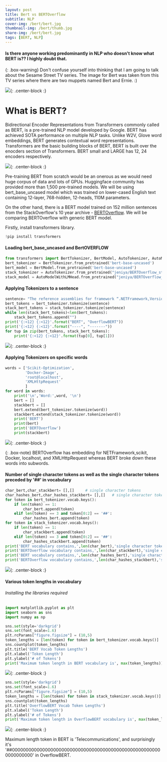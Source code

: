 ```yaml
---
layout: post
title: Bert vs BERTOverflow
subtitle: NLP
cover-img: /bert/bert.jpg
thumbnail-img: /bert/thumb.jpg
share-img: /bert/bert.jpg
tags: [BERT, NLP]
---
```



#### Is there anyone working predominantly in NLP who doesn't know what BERT is?? I highly doubt that.

{: .box-warning}
Don't confuse yourself into thinking that I am going to talk about the Sesame Street TV series. The image for Bert was taken from this TV series where there are two muppets named Bert and Ernie. :)


<img src="/bert/sesame.jpg">{: .center-block :}

# What is BERT?

Bidirectional Encoder Representations from Transformers commonly called as BERT, is a pre-trained NLP model developed by Google. BERT has achieved SOTA performance on multiple NLP tasks. Unlike W2V, Glove word embeddings, BERT generates contextual word representations. Transformers are the basic building blocks of BERT, BERT is built over the enocders section of Transformers. BERT small and LARGE has 12, 24 encoders respectively.

<img src="/bert/bert_small.PNG">{: .center-block :}


Pre-training BERT from scratch would be an onerous as we would need huge corpus of data and lots of GPUs. Huggingface community has provided more than 1,500 pre-trained models. 
We will be using bert_base_uncased model which was trained on lower-cased English text containing 12-layer, 768-hidden, 12-heads, 110M parameters.

On the other hand, there is a BERT model trained on 152 million sentences from the StackOverflow's 10 year archive - [BERTOverflow](https://huggingface.co/jeniya/BERTOverflow_stackoverflow_github). We will be comparing BERTOverflow with generic BERT model.

Firstly, install transformers library.
```python
!pip install transformers
```

#### Loading bert_base_uncased and BertOVERFLOW

```python
from transformers import BertTokenizer, BertModel, AutoTokenizer, AutoModelWithLMHead
bert_tokenizer = BertTokenizer.from_pretrained('bert-base-uncased')
bert_model = BertModel.from_pretrained('bert-base-uncased')
stack_tokenizer = AutoTokenizer.from_pretrained("jeniya/BERTOverflow_stackoverflow_github")
stack_model = AutoModelWithLMHead.from_pretrained("jeniya/BERTOverflow_stackoverflow_github")
```
#### Applying Tokenizers to a sentence

```python
sentence= "The reference assemblies for framework “.NETFramework,Version=v4.6.2” were not found"
bert_tokens = bert_tokenizer.tokenize(sentence)
stack_bert_tokens = stack_tokenizer.tokenize(sentence)
while len(stack_bert_tokens)<len(bert_tokens):
    stack_bert_tokens.append("")
print('{:<12} {:<12}'.format("BERT", "OverflowBERT"))
print('{:<12} {:<12}'.format("----", "-------"))
for tup in zip(bert_tokens, stack_bert_tokens):
    print('{:<12} {:<12}'.format(tup[0], tup[1]))
```

<img src="/bert/tokenize_sentence.PNG">{: .center-block :}

#### Applying Tokenizers on specific words

```python
words = ['Scikit-Optimization', 
         'Docker-Image',
         'root@localhost',
         'XMLHttpRequest'
         ]
for word in words:
    print('\n','Word:',word, '\n')
    bert = []
    stackbert = []
    bert.extend(bert_tokenizer.tokenize(word))
    stackbert.extend(stack_tokenizer.tokenize(word))
    print('BERT')
    print(bert)
    print('BERTOverflow')
    print(stackbert)
```

<img src="/bert/token_word.PNG">{: .center-block :}

{: .box-note}
BERTOverflow has embedding for NETFramework,scikit, Docker, localhost, and XMLHttpRequest whereas BERT broke down these words into subwords.


#### Number of single character tokens as well as the single character tokens preceded by '##' in vocabulary

```python
char_bert,char_stackbert= [],[]     # single character tokens
char_hashes_bert,char_hashes_stackbert= [],[]   # single character tokens preceeded by '##'
for token in bert_tokenizer.vocab.keys(): 
    if len(token) == 1:
        char_bert.append(token)    
    elif len(token) == 3 and token[0:2] == '##':
        char_hashes_bert.append(token)
for token in stack_tokenizer.vocab.keys():
    if len(token) == 1:
        char_stackbert.append(token)
    elif len(token) == 3 and token[0:2] == '##':
        char_hashes_stackbert.append(token)
print('BERT vocabulary contains,',len(char_bert),'single character tokens','\n')
print('BERTOverflow vocabulary contains,',len(char_stackbert),'single character tokens','\n')
print('BERT vocabulary contains,',len(char_hashes_bert),'single character tokens preceeded by ##','\n')
print('BERTOverflow vocabulary contains,',len(char_hashes_stackbert),'single character tokens preceeded by ##','\n')
```

<img src="/bert/tokens.PNG">{: .center-block :}


#### Various token lengths in vocabulary

###### Installing the libraries required

```python
import matplotlib.pyplot as plt
import seaborn as sns
import numpy as np
```

```python
sns.set(style='darkgrid')
sns.set(font_scale=1.6)
plt.rcParams["figure.figsize"] = (10,5)
token_lengths = [len(token) for token in bert_tokenizer.vocab.keys()]
sns.countplot(token_lengths)
plt.title('BERT Vocab Token Lengths')
plt.xlabel('Token Length')
plt.ylabel('# of Tokens')
print('Maximum token length in BERT vocabulary is', max(token_lengths))
```

<img src="/bert/bert_max.PNG">{: .center-block :}


```python
sns.set(style='darkgrid')
sns.set(font_scale=1.6)
plt.rcParams["figure.figsize"] = (10,5)
token_lengths = [len(token) for token in stack_tokenizer.vocab.keys()]
sns.countplot(token_lengths)
plt.title('OverflowBERT Vocab Token Lengths')
plt.xlabel('Token Length')
plt.ylabel('# of Tokens')
print('Maximum token length in OverflowBERT vocabulary is', max(token_lengths))
```

<img src="/bert/stack_max.PNG">{: .center-block :}

Maximum length token in BERT is 'Telecommunications', and surprisingly it's '##0000000000000000000000000000000000000000000000000000000000000000' in OverflowBERT.
 











